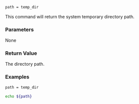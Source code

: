 ```sh
path = temp_dir
```

This command will return the system temporary directory path.

### Parameters

None

### Return Value

The directory path.

### Examples

```sh
path = temp_dir

echo ${path}
```
